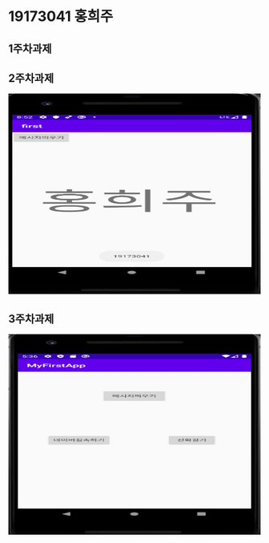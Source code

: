 # 19173041 홍희주

## 1주차과제


## 2주차과제
<img width="600" height="400" src="./png/2주차.png"></img>

## 3주차과제
<img width="600" height="400" src="./png/3주차.jpg"></img>
